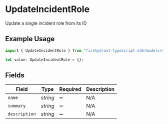 # UpdateIncidentRole

Update a single incident role from its ID

## Example Usage

```typescript
import { UpdateIncidentRole } from "firehydrant-typescript-sdk/models/components";

let value: UpdateIncidentRole = {};
```

## Fields

| Field              | Type               | Required           | Description        |
| ------------------ | ------------------ | ------------------ | ------------------ |
| `name`             | *string*           | :heavy_minus_sign: | N/A                |
| `summary`          | *string*           | :heavy_minus_sign: | N/A                |
| `description`      | *string*           | :heavy_minus_sign: | N/A                |